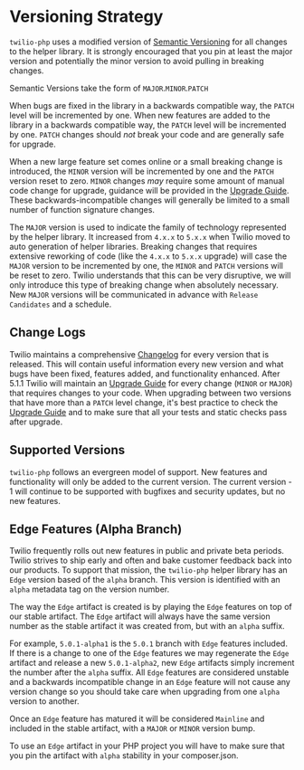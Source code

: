 # Versioning Strategy

`twilio-php` uses a modified version of [Semantic Versioning][semver] for all 
changes to the helper library.  It is strongly encouraged that you pin at least 
the major version and potentially the minor version to avoid pulling in breaking 
changes.

Semantic Versions take the form of `MAJOR`.`MINOR`.`PATCH`

When bugs are fixed in the library in a backwards compatible way, the `PATCH` 
level will be incremented by one.  When new features are added to the library 
in a backwards compatible way, the `PATCH` level will be incremented by one.
`PATCH` changes should _not_ break your code and are generally safe for upgrade.

When a new large feature set comes online or a small breaking change is 
introduced, the `MINOR` version will be incremented by one and the `PATCH` 
version reset to zero. `MINOR` changes _may_ require some amount of manual code
change for upgrade, guidance will be provided in the [Upgrade Guide][upgrade]. 
These backwards-incompatible changes will generally be limited to a small number 
of function signature changes.

The `MAJOR` version is used to indicate the family of technology represented by 
the helper library.  It increased from `4.x.x` to `5.x.x` when Twilio moved to 
auto generation of helper libraries.  Breaking changes that requires extensive 
reworking of code (like the `4.x.x` to `5.x.x` upgrade) will case the `MAJOR` 
version to be incremented by one, the `MINOR` and `PATCH` versions will be reset 
to zero.  Twilio understands that this can be very disruptive, we will only 
introduce this type of breaking change when absolutely necessary. New `MAJOR` 
versions will be communicated in advance with `Release Candidates` and a 
schedule.

## Change Logs

Twilio maintains a comprehensive [Changelog][changelog] for every version that 
is released.  This will contain useful information every new version and what 
bugs have been fixed, features added, and functionality enhanced.  After 5.1.1 
Twilio will maintain an [Upgrade Guide][upgrade] for every change (`MINOR` or 
`MAJOR`) that requires changes to your code.  When upgrading between two 
versions that have more than a `PATCH` level change, it's best practice to check
the [Upgrade Guide][upgrade] and to make sure that all your tests and static 
checks pass after upgrade.

## Supported Versions

`twilio-php` follows an evergreen model of support.  New features and 
functionality will only be added to the current version.  The current version - 
1 will continue to be supported with bugfixes and security updates, but no new 
features.

## Edge Features (Alpha Branch)

Twilio frequently rolls out new features in public and private beta periods.
Twilio strives to ship early and often and bake customer feedback back into our 
products.  To support that mission, the `twilio-php` helper library has an 
`Edge` version based of the `alpha` branch.  This version is identified with an
`alpha` metadata tag on the version number.

The way the `Edge` artifact is created is by playing the `Edge` features on top
of our stable artifact.  The `Edge` artifact will always have the same version 
number as the stable artifact it was created from, but with an `alpha` suffix.

For example, `5.0.1-alpha1` is the `5.0.1` branch with `Edge` features included.
If there is a change to one of the `Edge` features we may regenerate the `Edge`
artifact and release a new `5.0.1-alpha2`, new `Edge` artifacts simply increment
the number after the `alpha` suffix.  All `Edge` features are considered 
unstable and a backwards incompatible change in an `Edge` feature will not cause
any version change so you should take care when upgrading from one `alpha` 
version to another.  

Once an `Edge` feature has matured it will be considered `Mainline` and included
in the stable artifact, with a `MAJOR` or `MINOR` version bump.

To use an `Edge` artifact in your PHP project you will have to make sure that 
you pin the artifact with `alpha` stability in your composer.json.

[semver]: http://semver.org/
[changelog]: https://github.com/twilio/twilio-php/blob/master/CHANGES.md
[upgrade]: https://github.com/twilio/twilio-php/blob/master/UPGRADE.md
